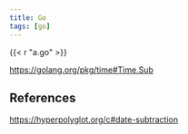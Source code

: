 ```yaml
---
title: Go
tags: [go]
---
```


{{< r "a.go" >}}

<https://golang.org/pkg/time#Time.Sub>

## References

<https://hyperpolyglot.org/c#date-subtraction>
